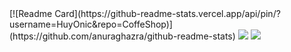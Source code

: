 
<picture>
  <source
    srcset="https://github-readme-stats.vercel.app/api?username=HuyOnic&show_icons=true&theme=dracula"
    media="(prefers-color-scheme: dark)"
  />
  <source
    srcset="https://github-readme-stats.vercel.app/api?username=HuyOnic&show_icons=true&theme=merko&card_width=700px&ring_color=fe8606"
    media="(prefers-color-scheme: light), (prefers-color-scheme: no-preference)"
  />
  [![Readme Card](https://github-readme-stats.vercel.app/api/pin/?username=HuyOnic&repo=CoffeShop)](https://github.com/anuraghazra/github-readme-stats)
  <img src="https://github-readme-stats.vercel.app/api?username=HuyOnic&show_icons=true" />
</picture>


<picture>
  <source
    srcset="https://github-readme-stats.vercel.app/api?username=HuyOnic&repo=CoffeShop&theme=merko&show_icons=true"
  />
  <img src="https://github-readme-stats.vercel.app/api?username=HuyOnic&show_icons=true" />
</picture>
